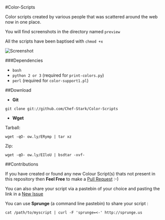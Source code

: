#Color-Scripts

Color scripts created by various people that was scattered around the web now in one place.

You will find screenshots in the directory named `preview`

All the scripts have been baptised with `chmod +x`

![Screenshot](http://i.imgur.com/tyA72c7.png)

###Dependencies

- `bash`
- `python 2 or 3` (required for `print-colors.py`)
- `perl` (required for `color-support1.pl`)

##Download

- **Git**

`git clone git://github.com/Chef-Stark/Color-Scripts`

- **Wget** 

Tarball:

`wget -qO- ow.ly/ERymp | tar xz`

Zip:

`wget -qO- ow.ly/EIloU | bsdtar -xvf-`


##Contributions

If you have created or found any new Colour Script(s) thats not present in this repository then **Feel Free** to make a [Pull Request](https://github.com/Chef-Stark/Color-Scripts/pulls) :-)

You can also share your script via a pastebin of your choice and pasting the link in a [New Issue](https://github.com/Chef-Stark/Color-Scripts/issues)


You can use **Sprunge** (a command line pastebin) to share your script :

`cat /path/to/myscript | curl -F 'sprunge=<-' http://sprunge.us`
